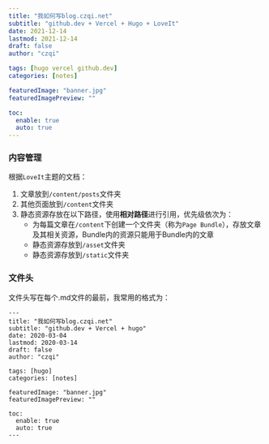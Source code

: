 ```yaml
---
title: "我如何写blog.czqi.net"
subtitle: "github.dev + Vercel + Hugo + LoveIt"
date: 2021-12-14
lastmod: 2021-12-14
draft: false
author: "czqi"

tags: [hugo vercel github.dev]
categories: [notes]

featuredImage: "banner.jpg"
featuredImagePreview: ""

toc:
  enable: true
  auto: true
---
```


### 内容管理
根据`LoveIt`主题的文档：
1. 文章放到`/content/posts`文件夹
2. 其他页面放到`/content`文件夹
3. 静态资源存放在以下路径，使用**相对路径**进行引用，优先级依次为：
    - 为每篇文章在`/content`下创建一个文件夹（称为`Page Bundle`），存放文章及其相关资源，Bundle内的资源只能用于Bundle内的文章
    - 静态资源存放到`/asset`文件夹
    - 静态资源存放到`/static`文件夹

### 文件头
文件头写在每个.md文件的最前，我常用的格式为：
```
---
title: "我如何写blog.czqi.net"
subtitle: "github.dev + Vercel + hugo"
date: 2020-03-04
lastmod: 2020-03-14
draft: false
author: "czqi"

tags: [hugo]
categories: [notes]

featuredImage: "banner.jpg"
featuredImagePreview: ""

toc:
  enable: true
  auto: true
---
```